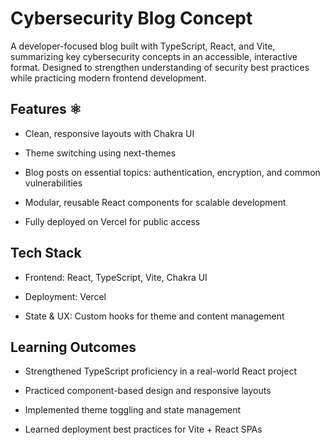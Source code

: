 # Cybersecurity Blog Concept

A developer-focused blog built with TypeScript, React, and Vite, summarizing key cybersecurity concepts in an accessible, interactive format. Designed to strengthen understanding of security best practices while practicing modern frontend development.

## Features ⚛️

- Clean, responsive layouts with Chakra UI

- Theme switching using next-themes

- Blog posts on essential topics: authentication, encryption, and common vulnerabilities

- Modular, reusable React components for scalable development

- Fully deployed on Vercel for public access

## Tech Stack

- Frontend: React, TypeScript, Vite, Chakra UI

- Deployment: Vercel

- State & UX: Custom hooks for theme and content management

## Learning Outcomes

- Strengthened TypeScript proficiency in a real-world React project

- Practiced component-based design and responsive layouts

- Implemented theme toggling and state management

- Learned deployment best practices for Vite + React SPAs
